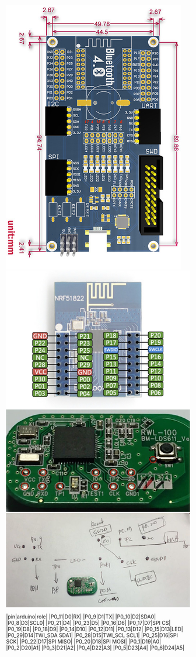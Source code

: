 ![1](./BLE400.jpg)
![2](./Core51822-pin.jpg)
![3](./rnl1.jpg)
![4](./rnl2.jpg)

|pin|arduino|role|
|P0_11|D0|RX|
|P0_9|D1|TX|
|P0_10|D2|SDA0|
|P0_8|D3|SCL0|
|P0_21|D4|
|P0_23|D5|
|P0_16|D6|
|P0_17|D7|SPI CS|
|P0_19|D8|
|P0_18|D9|
|P0_14|D10|
|P0_12|D11|
|P0_13|D12|
|P0_15|D13|LED|
|P0_29|D14|TWI_SDA SDA1|
|P0_28|D15|TWI_SCL SCL1|
|P0_25|D16|SPI SCK|
|P0_22|D17|SPI MISO|
|P0_20|D18|SPI MOSI|
|P0_1|D19|A0|
|P0_2|D20|A1|
|P0_3|D21|A2|
|P0_4|D22|A3|
|P0_5|D23|A4|
|P0_6|D24|A5|	

		
